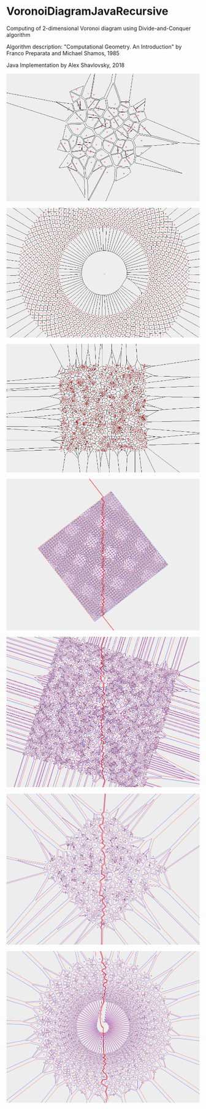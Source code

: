 VoronoiDiagramJavaRecursive
===========================

Computing of 2-dimensional Voronoi diagram using Divide-and-Conquer algorithm

Algorithm description:
"Computational Geometry. An Introduction" by Franco Preparata and Michael Shamos, 1985

Java Implementation by Alex Shavlovsky, 2018


<p align="center">
  <img src="Screenshots/1.png?raw=true"/>
</p>
<p align="center">
  <img src="Screenshots/2.png?raw=true"/>
</p>
<p align="center">
  <img src="Screenshots/3.png?raw=true"/>
</p>
<p align="center">
  <img src="Screenshots/4.png?raw=true"/>
</p>
<p align="center">
  <img src="Screenshots/5.png?raw=true"/>
</p>
<p align="center">
  <img src="Screenshots/6.png?raw=true"/>
</p>
<p align="center">
  <img src="Screenshots/7.png?raw=true"/>
</p>

